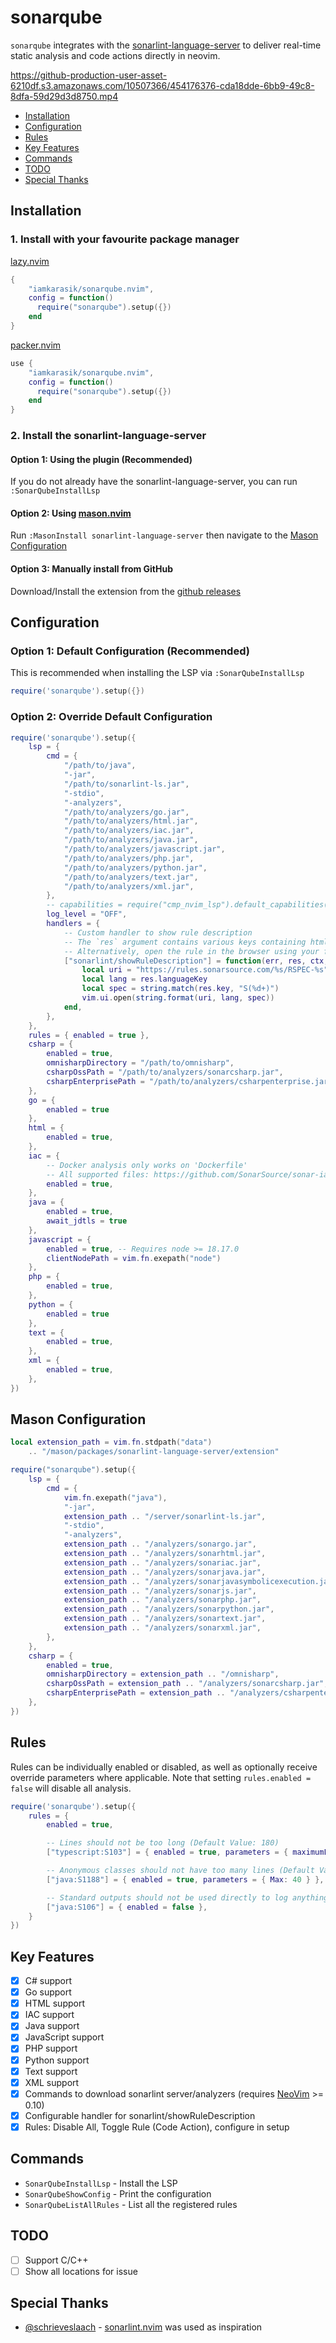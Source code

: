 # sonarqube
`sonarqube` integrates with the [sonarlint-language-server](https://github.com/SonarSource/sonarlint-language-server) to deliver real-time static analysis and code actions directly in neovim.

https://github-production-user-asset-6210df.s3.amazonaws.com/10507366/454176376-cda18dde-6bb9-49c8-8dfa-59d29d3d8750.mp4

<!-- TOC -->
- [Installation](#installation)
- [Configuration](#configuration)
- [Rules](#rules)
- [Key Features](#key-features)
- [Commands](#commands)
- [TODO](#todo)
- [Special Thanks](#special-thanks)
<!-- /TOC -->

## Installation

### 1. Install with your favourite package manager

[lazy.nvim](https://github.com/folke/lazy.nvim)
```lua
{
    "iamkarasik/sonarqube.nvim",
    config = function()
      require("sonarqube").setup({})
    end
}
```

[packer.nvim](https://github.com/wbthomason/packer.nvim)
```lua
use {
    "iamkarasik/sonarqube.nvim",
    config = function()
      require("sonarqube").setup({})
    end
}
```

### 2. Install the sonarlint-language-server

#### Option 1: Using the plugin (Recommended)
If you do not already have the sonarlint-language-server, you can run `:SonarQubeInstallLsp`

#### Option 2: Using [mason.nvim](https://github.com/mason-org/mason.nvim)
Run `:MasonInstall sonarlint-language-server` then navigate to the [Mason Configuration](#mason-configuration)

#### Option 3: Manually install from GitHub
Download/Install the extension from the [github releases](https://github.com/SonarSource/sonarlint-vscode/releases)

## Configuration

### Option 1: Default Configuration (Recommended)
This is recommended when installing the LSP via `:SonarQubeInstallLsp`
```lua
require('sonarqube').setup({})
```

### Option 2: Override Default Configuration
```lua
require('sonarqube').setup({
    lsp = {
        cmd = { 
            "/path/to/java",
            "-jar",
            "/path/to/sonarlint-ls.jar",
            "-stdio",
            "-analyzers",
            "/path/to/analyzers/go.jar",
            "/path/to/analyzers/html.jar",
            "/path/to/analyzers/iac.jar",
            "/path/to/analyzers/java.jar",
            "/path/to/analyzers/javascript.jar",
            "/path/to/analyzers/php.jar",
            "/path/to/analyzers/python.jar",
            "/path/to/analyzers/text.jar",
            "/path/to/analyzers/xml.jar",
        },
        -- capabilities = require("cmp_nvim_lsp").default_capabilities(),
        log_level = "OFF",
        handlers = {
            -- Custom handler to show rule description
            -- The `res` argument contains various keys containing html that can be rendered in your favourite neovim html plugin 
            -- Alternatively, open the rule in the browser using your favourite sonarqube rule website (example below)
            ["sonarlint/showRuleDescription"] = function(err, res, ctx, cfg)
                local uri = "https://rules.sonarsource.com/%s/RSPEC-%s"
                local lang = res.languageKey
                local spec = string.match(res.key, "S(%d+)")
                vim.ui.open(string.format(uri, lang, spec))
            end,
        },
    },
    rules = { enabled = true },
    csharp = {
        enabled = true,
        omnisharpDirectory = "/path/to/omnisharp",
        csharpOssPath = "/path/to/analyzers/sonarcsharp.jar",
        csharpEnterprisePath = "/path/to/analyzers/csharpenterprise.jar",
    },
    go = { 
        enabled = true 
    },
    html = {
        enabled = true,
    },
    iac = {
        -- Docker analysis only works on 'Dockerfile'
        -- All supported files: https://github.com/SonarSource/sonar-iac
        enabled = true,
    },
    java = {
        enabled = true,
        await_jdtls = true 
    },
    javascript = {
        enabled = true, -- Requires node >= 18.17.0
        clientNodePath = vim.fn.exepath("node")
    },
    php = {
        enabled = true,
    },
    python = {
        enabled = true 
    },
    text = {
        enabled = true,
    },
    xml = {
        enabled = true,
    },
})
```

## Mason Configuration
```lua
local extension_path = vim.fn.stdpath("data")
    .. "/mason/packages/sonarlint-language-server/extension"

require("sonarqube").setup({
    lsp = {
        cmd = {
            vim.fn.exepath("java"),
            "-jar",
            extension_path .. "/server/sonarlint-ls.jar",
            "-stdio",
            "-analyzers",
            extension_path .. "/analyzers/sonargo.jar",
            extension_path .. "/analyzers/sonarhtml.jar",
            extension_path .. "/analyzers/sonariac.jar",
            extension_path .. "/analyzers/sonarjava.jar",
            extension_path .. "/analyzers/sonarjavasymbolicexecution.jar",
            extension_path .. "/analyzers/sonarjs.jar",
            extension_path .. "/analyzers/sonarphp.jar",
            extension_path .. "/analyzers/sonarpython.jar",
            extension_path .. "/analyzers/sonartext.jar",
            extension_path .. "/analyzers/sonarxml.jar",
        },
    },
    csharp = {
        enabled = true,
        omnisharpDirectory = extension_path .. "/omnisharp",
        csharpOssPath = extension_path .. "/analyzers/sonarcsharp.jar",
        csharpEnterprisePath = extension_path .. "/analyzers/csharpenterprise.jar",
    },
})
```

## Rules
Rules can be individually enabled or disabled, as well as optionally receive override parameters where applicable.
Note that setting `rules.enabled = false` will disable all analysis.

```lua
require('sonarqube').setup({
    rules = {
        enabled = true,

        -- Lines should not be too long (Default Value: 180)
        ["typescript:S103"] = { enabled = true, parameters = { maximumLineLength = 100 } },

        -- Anonymous classes should not have too many lines (Default Value: 20)
        ["java:S1188"] = { enabled = true, parameters = { Max: 40 } },

        -- Standard outputs should not be used directly to log anything
        ["java:S106"] = { enabled = false },
    }
})
```

## Key Features
- [x] C# support
- [x] Go support
- [x] HTML support
- [x] IAC support
- [x] Java support
- [x] JavaScript support
- [x] PHP support
- [x] Python support
- [x] Text support
- [x] XML support
- [x] Commands to download sonarlint server/analyzers (requires [NeoVim](https://neovim.io/) >= 0.10)
- [x] Configurable handler for sonarlint/showRuleDescription
- [x] Rules: Disable All, Toggle Rule (Code Action), configure in setup

## Commands
- `SonarQubeInstallLsp` - Install the LSP
- `SonarQubeShowConfig` - Print the configuration
- `SonarQubeListAllRules` - List all the registered rules

## TODO
- [ ] Support C/C++
- [ ] Show all locations for issue

## Special Thanks
- [@schrieveslaach](https://github.com/schrieveslaach/) - [sonarlint.nvim](https://gitlab.com/schrieveslaach/sonarlint.nvim) was used as inspiration
